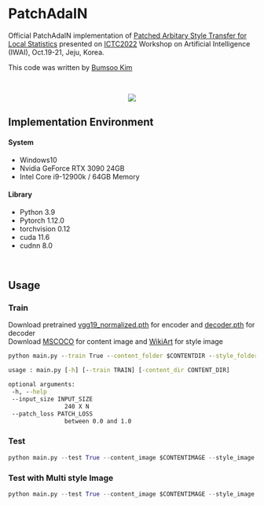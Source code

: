 PatchAdaIN
==========

Official PatchAdaIN implementation of [Patched Arbitary Style Transfer for Local Statistics]() presented on [ICTC2022](https://www.ictc.org/) Workshop on Artificial  Intelligence (IWAI), Oct.19-21, Jeju, Korea.

This code was written by [Bumsoo Kim](https://scholar.google.com/citations?user=JlNb4R8AAAAJ&hl=ko&authuser=1&oi=sra)

<br>

<!-- ![](./figure01.png) -->
<p align=center> <img src="https://user-images.githubusercontent.com/67869508/182145936-3d6f1f5f-965a-4782-ba4b-e09247bd0a11.png"> </p>

Implementation Environment
------------
#### System
- Windows10
- Nvidia GeForce RTX 3090 24GB
- Intel Core i9-12900k / 64GB Memory

#### Library
- Python 3.9
- Pytorch 1.12.0
- torchvision 0.12
- cuda 11.6
- cudnn 8.0

<br>

Usage
-----

### Train

Download pretrained [vgg19_normalized.pth]() for encoder and [decoder.pth]() for decoder <br>
Download [MSCOCO]() for content image and [WikiArt]() for style image

```cmd
python main.py --train True --content_folder $CONTENTDIR --style_folder $STYLEDIR

usage : main.py [-h] [--train TRAIN] [-content_dir CONTENT_DIR]

optional arguments:
 -h, --help
 --input_size INPUT_SIZE
                240 X N
 --patch_loss PATCH_LOSS
                between 0.0 and 1.0
```


### Test
```python
python main.py --test True --content_image $CONTENTIMAGE --style_image $STYLEIMAGE 
```

### Test with Multi style Image
```python
python main.py --test True --content_image $CONTENTIMAGE --style_image $STYLEDIR --n_style_image 4 --style_order 1234
```
